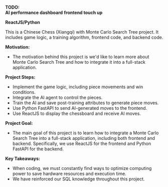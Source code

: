 **TODO:** <br>
**AI performance dashboard**
**frontend touch up**

**ReactJS/Python**

This is a Chinese Chess (Xiangqi) with Monte Carlo Search Tree project. It includes game logic, a training algorithm, frontend code, and backend code.

**Motivation:**<br>
- The motivation behind this project is we'd like to learn more about Monte Carlo Search Tree and how to integrate it into a full-stack application.

**Project Steps:**<br>
- Implement the game logic, including piece movements and win conditions.
- Integrate the AI agent to control the pieces.
- Train the AI and save post-training attributes to generate piece moves.
- Use Python FastAPI to send AI-generated moves to the frontend.
- Use ReactJS to display the chessboard and receive AI moves.
  
**Project Goal:**<br>
- The main goal of this project is to learn how to integrate a Monte Carlo Search Tree into a full-stack application, including both frontend and backend. Specifically, we use ReactJS for the frontend and Python FastAPI for the backend.

**Key Takeaways:**<br>
- When coding, we must constantly find ways to optimize computing power to save hardware resources and execution time.
- We have reinforced our SQL knowledge throughout this project.
